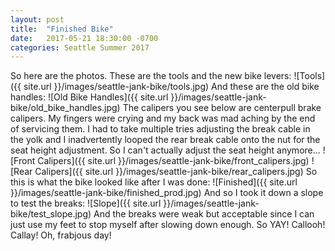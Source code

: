 ```yaml
---
layout: post
title:  "Finished Bike"
date:   2017-05-21 18:30:00 -0700
categories: Seattle Summer 2017
---
```


So here are the photos. These are the tools and the new bike levers:
![Tools]({{ site.url }}/images/seattle-jank-bike/tools.jpg)
And these are the old bike handles:
![Old Bike Handles]({{ site.url }}/images/seattle-jank-bike/old_bike_handles.jpg)
The calipers you see below are centerpull brake calipers. 
My fingers were crying and my back was mad aching by the end
of servicing them. I had to take multiple tries adjusting the break cable
in the yolk and I inadvertently looped the rear break cable onto the nut for the 
seat height adjustment. So I can't actually adjust the seat height anymore...
![Front Calipers]({{ site.url }}/images/seattle-jank-bike/front_calipers.jpg)
![Rear Calipers]({{ site.url }}/images/seattle-jank-bike/rear_calipers.jpg)
So this is what the bike looked like after I was done:
![Finished]({{ site.url }}/images/seattle-jank-bike/finished_prod.jpg)
And so I took it down a slope to test the breaks:
![Slope]({{ site.url }}/images/seattle-jank-bike/test_slope.jpg)
And the breaks were weak but acceptable since I can just use my feet to stop
myself after slowing down enough. So YAY! Callooh! Callay! Oh, frabjous day!
